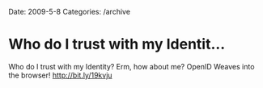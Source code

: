Date: 2009-5-8
Categories: /archive

# Who do I trust with my Identit...

Who do I trust with my Identity? Erm, how about me? OpenID Weaves into the browser! <a href="http://bit.ly/19kvju" rel="nofollow">http://bit.ly/19kvju</a>

